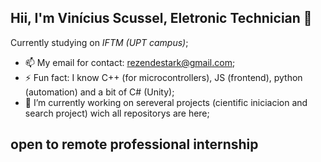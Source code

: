 ## Hii, I'm Vinícius Scussel, Eletronic Technician 👋

Currently studying on *IFTM (UPT campus)*;
- 📫 My email for contact: rezendestark@gmail.com;
- ⚡ Fun fact: I know C++ (for microcontrollers), JS (frontend), python (automation) and a bit of C# (Unity);
- 🔭 I’m currently working on sereveral projects (cientific iniciacion and search project) wich all repositorys are here;

<h2> open to remote professional internship </h2>

<!--
**ViniScussel/ViniScussel** is a ✨ _special_ ✨ repository because its `README.md` (this file) appears on your GitHub profile.

Here are some ideas to get you started:

- 🔭 I’m currently working on ...
- 🌱 I’m currently learning ...
- 👯 I’m looking to collaborate on ...
- 🤔 I’m looking for help with ...
- 💬 Ask me about ...
- 📫 How to reach me: ...
- 😄 Pronouns: ...
- ⚡ Fun fact: ...
-->
